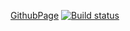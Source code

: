 [GithubPage](https://evgeniy-varlamov.github.io/ahj9__10__Media/)
[![Build status](https://ci.appveyor.com/api/projects/status/hn60b2gjyfpkapp9?svg=true)](https://ci.appveyor.com/project/Evgeniy-Varlamov/ahj9-10-media)  
